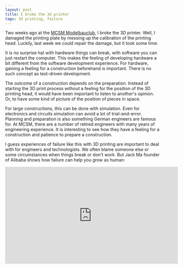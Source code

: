 ```yaml
---
layout: post
title: I broke the 3d printer
tags: 3d printing, failure
---
```


Two weeks ago at the [MCSM Modelbauclub](http://www.modellbauclub-mcsm.de/Munich-Maker-Space), I broke the 3D printer. Well, I damaged the printing plate by messing up the calibration of the printing head. Luckily, last week we could repair the damage, but it took some time. 

It is no surprise hat with hardware things can break, with software you can just restart the computer. This makes the feeling of developing hardware a bit different from the software development experience. For hardware, gaining a feeling for a construction beforehand is important. There is no such concept as test-driven development.

The outcome of a construction depends on the preparation. Instead of starting the 3D print process without a feeling for the position of the 3D printing head, it would have been important to listen to another's opinion. Or, to have some kind of picture of the position of pieces in space. 

For large constructions, this can be done with simulation. Even for electronics and circuits simulation can avoid a lot of trial-and-error. Planning and preparation is also something German engineers are famous for. At MCSM, there are a number of retired engineers with many years of engineering experience. It is interesting to see how they have a feeling for a construction and patience to prepare a construction.

I guess experiences of failure like this with 3D printing are important to deal with for engineers and technologists. We often blame someone else or some circumstances when things break or don't work. But Jack Ma founder of Alibaba shows how failure can help you grow as human:

<iframe width="560" height="315" src="https://www.youtube.com/embed/Vhk_5UBZDQA" frameborder="0" allowfullscreen></iframe>
